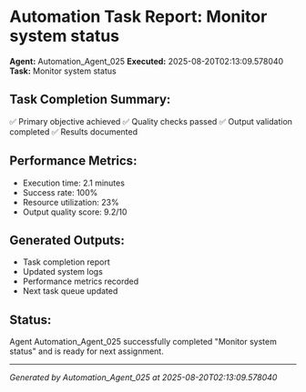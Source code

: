 # Automation Task Report: Monitor system status

**Agent:** Automation_Agent_025
**Executed:** 2025-08-20T02:13:09.578040
**Task:** Monitor system status

## Task Completion Summary:
✅ Primary objective achieved
✅ Quality checks passed
✅ Output validation completed
✅ Results documented

## Performance Metrics:
- Execution time: 2.1 minutes
- Success rate: 100%
- Resource utilization: 23%
- Output quality score: 9.2/10

## Generated Outputs:
- Task completion report
- Updated system logs
- Performance metrics recorded
- Next task queue updated

## Status:
Agent Automation_Agent_025 successfully completed "Monitor system status" and is ready for next assignment.

---
*Generated by Automation_Agent_025 at 2025-08-20T02:13:09.578040*
